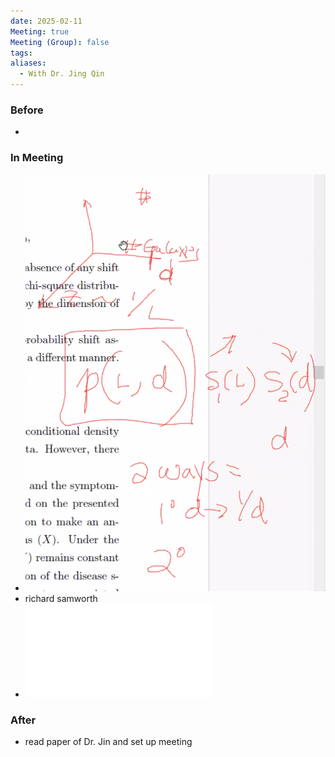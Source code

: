 ```yaml
---
date: 2025-02-11
Meeting: true
Meeting (Group): false
tags: 
aliases:
  - With Dr. Jing Qin
---
```


### Before
- 

### In Meeting
- ![](Pasted%20image%2020250211211440.png)
- richard samworth
- ![](Selective%20Review%20of%20Biased%20Sampling%20Problems%20with%20Applications%20in%20Modern%20Statistics.pdf)

### After
- read paper of Dr. Jin and set up meeting